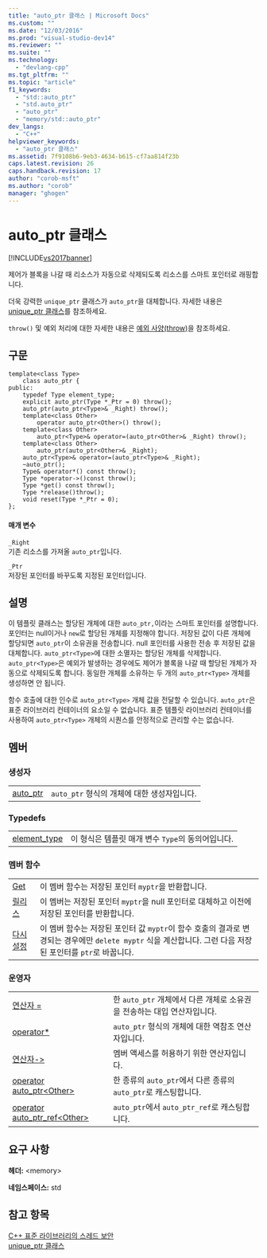 ```yaml
---
title: "auto_ptr 클래스 | Microsoft Docs"
ms.custom: ""
ms.date: "12/03/2016"
ms.prod: "visual-studio-dev14"
ms.reviewer: ""
ms.suite: ""
ms.technology: 
  - "devlang-cpp"
ms.tgt_pltfrm: ""
ms.topic: "article"
f1_keywords: 
  - "std::auto_ptr"
  - "std.auto_ptr"
  - "auto_ptr"
  - "memory/std::auto_ptr"
dev_langs: 
  - "C++"
helpviewer_keywords: 
  - "auto_ptr 클래스"
ms.assetid: 7f9108b6-9eb3-4634-b615-cf7aa814f23b
caps.latest.revision: 26
caps.handback.revision: 17
author: "corob-msft"
ms.author: "corob"
manager: "ghogen"
---
```

# auto_ptr 클래스
[!INCLUDE[vs2017banner](../assembler/inline/includes/vs2017banner.md)]

제어가 블록을 나갈 때 리소스가 자동으로 삭제되도록 리소스를 스마트 포인터로 래핑합니다.  
  
 더욱 강력한 `unique_ptr` 클래스가 `auto_ptr`을 대체합니다.  자세한 내용은 [unique\_ptr 클래스](../standard-library/unique-ptr-class.md)를 참조하세요.  
  
 `throw()` 및 예외 처리에 대한 자세한 내용은 [예외 사양\(throw\)](../cpp/exception-specifications-throw-cpp.md)을 참조하세요.  
  
## 구문  
  
```  
template<class Type>  
    class auto_ptr {  
public:  
    typedef Type element_type;  
    explicit auto_ptr(Type *_Ptr = 0) throw();  
    auto_ptr(auto_ptr<Type>& _Right) throw();  
    template<class Other>  
        operator auto_ptr<Other>() throw();  
    template<class Other>  
        auto_ptr<Type>& operator=(auto_ptr<Other>& _Right) throw();  
    template<class Other>  
        auto_ptr(auto_ptr<Other>& _Right);  
    auto_ptr<Type>& operator=(auto_ptr<Type>& _Right);  
    ~auto_ptr();  
    Type& operator*() const throw();  
    Type *operator->()const throw();  
    Type *get() const throw();  
    Type *release()throw();  
    void reset(Type *_Ptr = 0);  
};  
```  
  
#### 매개 변수  
 `_Right`  
 기존 리소스를 가져올 `auto_ptr`입니다.  
  
 `_Ptr`  
 저장된 포인터를 바꾸도록 지정된 포인터입니다.  
  
## 설명  
 이 템플릿 클래스는 할당된 개체에 대한 `auto_ptr,`이라는 스마트 포인터를 설명합니다.  포인터는 null이거나 `new`로 할당된 개체를 지정해야 합니다.  저장된 값이 다른 개체에 할당되면 `auto_ptr`이 소유권을 전송합니다.  null 포인터를 사용한 전송 후 저장된 값을 대체합니다. `auto_ptr<Type>`에 대한 소멸자는 할당된 개체를 삭제합니다.  `auto_ptr<Type>`은 예외가 발생하는 경우에도 제어가 블록을 나갈 때 할당된 개체가 자동으로 삭제되도록 합니다.  동일한 개체를 소유하는 두 개의 `auto_ptr<Type>` 개체를 생성하면 안 됩니다.  
  
 함수 호출에 대한 인수로 `auto_ptr<Type>` 개체 값을 전달할 수 있습니다.  `auto_ptr`은 표준 라이브러리 컨테이너의 요소일 수 없습니다.  표준 템플릿 라이브러리 컨테이너를 사용하여 `auto_ptr<Type>` 개체의 시퀀스를 안정적으로 관리할 수는 없습니다.  
  
## 멤버  
  
### 생성자  
  
|||  
|-|-|  
|[auto\_ptr](../Topic/auto_ptr::auto_ptr.md)|`auto_ptr` 형식의 개체에 대한 생성자입니다.|  
  
### Typedefs  
  
|||  
|-|-|  
|[element\_type](../Topic/auto_ptr::element_type.md)|이 형식은 템플릿 매개 변수 `Type`의 동의어입니다.|  
  
### 멤버 함수  
  
|||  
|-|-|  
|[Get](../Topic/auto_ptr::get.md)|이 멤버 함수는 저장된 포인터 `myptr`을 반환합니다.|  
|[릴리스](../Topic/auto_ptr::release.md)|이 멤버는 저장된 포인터 `myptr`을 null 포인터로 대체하고 이전에 저장된 포인터를 반환합니다.|  
|[다시 설정](../Topic/auto_ptr::reset.md)|이 멤버 함수는 저장된 포인터 값 `myptr`이 함수 호출의 결과로 변경되는 경우에만 `delete myptr` 식을 계산합니다.  그런 다음 저장된 포인터를 `ptr`로 바꿉니다.|  
  
### 운영자  
  
|||  
|-|-|  
|[연산자 \=](../Topic/auto_ptr::operator=.md)|한 `auto_ptr` 개체에서 다른 개체로 소유권을 전송하는 대입 연산자입니다.|  
|[operator\*](../Topic/auto_ptr::operator*.md)|`auto_ptr` 형식의 개체에 대한 역참조 연산자입니다.|  
|[연산자\-\>](../Topic/auto_ptr::operator-%3E.md)|멤버 액세스를 허용하기 위한 연산자입니다.|  
|[operator auto\_ptr\<Other\>](../Topic/auto_ptr::operator%20auto_ptr%3COther%3E.md)|한 종류의 `auto_ptr`에서 다른 종류의 `auto_ptr`로 캐스팅합니다.|  
|[operator auto\_ptr\_ref\<Other\>](../Topic/auto_ptr::operator%20auto_ptr_ref%3COther%3E.md)|`auto_ptr`에서 `auto_ptr_ref`로 캐스팅합니다.|  
  
## 요구 사항  
 **헤더:** \<memory\>  
  
 **네임스페이스:** std  
  
## 참고 항목  
 [C\+\+ 표준 라이브러리의 스레드 보안](../standard-library/thread-safety-in-the-cpp-standard-library.md)   
 [unique\_ptr 클래스](../standard-library/unique-ptr-class.md)